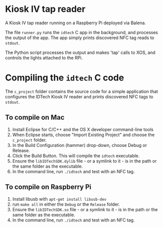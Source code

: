 # Kiosk IV tap reader

A Kiosk IV tap reader running on a Raspberry Pi deployed via Balena.

The file `runner.py` runs the `idtech` C app in the background, and processes the output of the app. The app simply prints discovered NFC tag reads to `stdout`.

The Python script processes the output and makes 'tap' calls to XOS, and controls the lights attached to the RPi.

# Compiling the `idtech` C code

The `c_project` folder contains the source code for a simple application that configures the IDTech Kiosk IV reader and prints discovered NFC tags to `stdout`.

## To compile on Mac

1. Install Eclipse for C/C++ and the OS X developer command-line tools
2. When Eclipse starts, choose "Import Existing Project" and choose the `c_project` folder.
3. In the Build Configuration (hammer) drop-down, choose Debug or Release.
4. Click the Build Button. This will compile the `idtech` executable.
5. Ensure the `libIDTechSDK.dylib` file - or a symlink to it - is in the path or the same folder as the executable.
6. In the command line, run `./idtech` and test with an NFC tag.

## To compile on Raspberry Pi

1. Install libusb with `apt-get install libusb-dev`
2. run `make all` in either the `Debug` or the `Release` folder.
3. Ensure the `libIDTechSDK.so` file - or a symlink to it - is in the path or the same folder as the executable.
5. In the command line, run `./idtech` and test with an NFC tag.